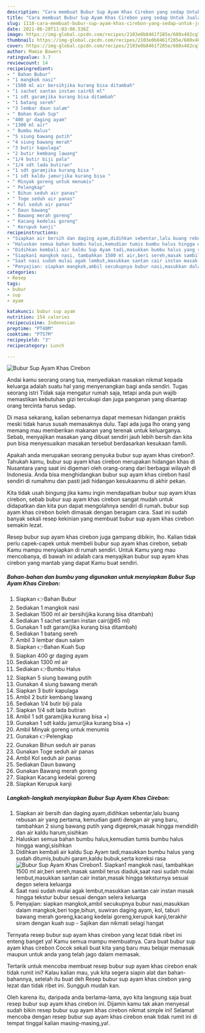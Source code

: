 ```yaml
---
description: "Cara membuat Bubur Sup Ayam Khas Cirebon yang sedap Untuk Jualan"
title: "Cara membuat Bubur Sup Ayam Khas Cirebon yang sedap Untuk Jualan"
slug: 1118-cara-membuat-bubur-sup-ayam-khas-cirebon-yang-sedap-untuk-jualan
date: 2021-06-20T11:03:08.536Z
image: https://img-global.cpcdn.com/recipes/2103e0b8461f285e/680x482cq70/bubur-sup-ayam-khas-cirebon-foto-resep-utama.jpg
thumbnail: https://img-global.cpcdn.com/recipes/2103e0b8461f285e/680x482cq70/bubur-sup-ayam-khas-cirebon-foto-resep-utama.jpg
cover: https://img-global.cpcdn.com/recipes/2103e0b8461f285e/680x482cq70/bubur-sup-ayam-khas-cirebon-foto-resep-utama.jpg
author: Mamie Bowers
ratingvalue: 3.7
reviewcount: 14
recipeingredient:
- " Bahan Bubur"
- "1 mangkok nasi"
- "1500 ml air bersihjika kurang bisa ditambah"
- "1 sachet santan instan cair65 ml"
- "1 sdt garamjika kurang bisa ditambah"
- "1 batang sereh"
- "3 lembar daun salam"
- " Bahan Kuah Sup"
- "400 gr daging ayam"
- "1300 ml air"
- " Bumbu Halus"
- "5 siung bawang putih"
- "4 siung bawang merah"
- "3 butir kapulaga"
- "2 butir kembang lawang"
- "1/4 butir biji pala"
- "1/4 sdt lada butiran"
- "1 sdt garamjika kurang bisa "
- "1 sdt kaldu jamurjika kurang bisa "
- " Minyak goreng untuk menumis"
- " Pelengkap"
- " Bihun seduh air panas"
- " Toge seduh air panas"
- " Kol seduh air panas"
- " Daun bawang"
- " Bawang merah goreng"
- " Kacang kedelai goreng"
- " Kerupuk kanji"
recipeinstructions:
- "Siapkan air bersih dan daging ayam,didihkan sebentar,lalu buang rebusan air yang pertama, kemudian ganti dengan air yang baru, tambahkan 2 siung bawang putih yang digeprek,masak hingga mendidih dan air kaldu harum,sisihkan"
- "Haluskan semua bahan bumbu halus,kemudian tumis bumbu halus hingga wangi,sisihkan"
- "Didihkan kembali air kaldu Sup Ayam tadi,masukkan bumbu halus yang sudah ditumis,bubuhi garam,kaldu bubuk,serta koreksi rasa"
- "Siapkan1 mangkok nasi, tambahkan 1500 ml air,beri sereh,masak sambil terus diaduk,saat nasi sudah mulai lembut,masukkan santan cair instan,masak hingga teksturnya sesuai degsn selera keluarga"
- "Saat nasi sudah mulai agak lembut,masukkan santan cair instan masak hingga tekstur bubur sesuai dengan selera keluarga"
- "Penyajian: siapkan mangkok,ambil secukupnya bubur nasi,masukkan dalam mangkok,beri toge,bihun, suwiran daging ayam, kol, taburi bawang merah goreng,kacang kedelai goreng,kerupuk kanji,terakhir siram dengan kuah sup Sajikan dan nikmati selagi hangat"
categories:
- Resep
tags:
- bubur
- sup
- ayam

katakunci: bubur sup ayam 
nutrition: 154 calories
recipecuisine: Indonesian
preptime: "PT40M"
cooktime: "PT57M"
recipeyield: "3"
recipecategory: Lunch

---
```



![Bubur Sup Ayam Khas Cirebon](https://img-global.cpcdn.com/recipes/2103e0b8461f285e/680x482cq70/bubur-sup-ayam-khas-cirebon-foto-resep-utama.jpg)

Andai kamu seorang orang tua, menyediakan masakan nikmat kepada keluarga adalah suatu hal yang menyenangkan bagi anda sendiri. Tugas seorang istri Tidak saja mengatur rumah saja, tetapi anda pun wajib memastikan kebutuhan gizi tercukupi dan juga panganan yang disantap orang tercinta harus sedap.

Di masa  sekarang, kalian sebenarnya dapat memesan hidangan praktis meski tidak harus susah memasaknya dulu. Tapi ada juga lho orang yang memang mau memberikan makanan yang terenak untuk keluarganya. Sebab, menyajikan masakan yang dibuat sendiri jauh lebih bersih dan kita pun bisa menyesuaikan masakan tersebut berdasarkan kesukaan famili. 



Apakah anda merupakan seorang penyuka bubur sup ayam khas cirebon?. Tahukah kamu, bubur sup ayam khas cirebon merupakan hidangan khas di Nusantara yang saat ini digemari oleh orang-orang dari berbagai wilayah di Indonesia. Anda bisa menghidangkan bubur sup ayam khas cirebon hasil sendiri di rumahmu dan pasti jadi hidangan kesukaanmu di akhir pekan.

Kita tidak usah bingung jika kamu ingin mendapatkan bubur sup ayam khas cirebon, sebab bubur sup ayam khas cirebon sangat mudah untuk didapatkan dan kita pun dapat mengolahnya sendiri di rumah. bubur sup ayam khas cirebon boleh dimasak dengan beragam cara. Saat ini sudah banyak sekali resep kekinian yang membuat bubur sup ayam khas cirebon semakin lezat.

Resep bubur sup ayam khas cirebon juga gampang dibikin, lho. Kalian tidak perlu capek-capek untuk membeli bubur sup ayam khas cirebon, sebab Kamu mampu menyiapkan di rumah sendiri. Untuk Kamu yang mau mencobanya, di bawah ini adalah cara menyajikan bubur sup ayam khas cirebon yang mantab yang dapat Kamu buat sendiri.

<!--inarticleads1-->

##### Bahan-bahan dan bumbu yang digunakan untuk menyiapkan Bubur Sup Ayam Khas Cirebon:

1. Siapkan  👉Bahan Bubur
1. Sediakan 1 mangkok nasi
1. Sediakan 1500 ml air bersih(jika kurang bisa ditambah)
1. Sediakan 1 sachet santan instan cair(@65 ml)
1. Gunakan 1 sdt garam(jika kurang bisa ditambah)
1. Sediakan 1 batang sereh
1. Ambil 3 lembar daun salam
1. Siapkan  👉Bahan Kuah Sup
1. Siapkan 400 gr daging ayam
1. Sediakan 1300 ml air
1. Sediakan  👉Bumbu Halus
1. Siapkan 5 siung bawang putih
1. Gunakan 4 siung bawang merah
1. Siapkan 3 butir kapulaga
1. Ambil 2 butir kembang lawang
1. Sediakan 1/4 butir biji pala
1. Siapkan 1/4 sdt lada butiran
1. Ambil 1 sdt garam(jika kurang bisa +)
1. Gunakan 1 sdt kaldu jamur(jika kurang bisa +)
1. Ambil  Minyak goreng untuk menumis
1. Gunakan  👉Pelengkap
1. Gunakan  Bihun seduh air panas
1. Gunakan  Toge seduh air panas
1. Ambil  Kol seduh air panas
1. Sediakan  Daun bawang
1. Gunakan  Bawang merah goreng
1. Siapkan  Kacang kedelai goreng
1. Siapkan  Kerupuk kanji




<!--inarticleads2-->

##### Langkah-langkah menyiapkan Bubur Sup Ayam Khas Cirebon:

1. Siapkan air bersih dan daging ayam,didihkan sebentar,lalu buang rebusan air yang pertama, kemudian ganti dengan air yang baru, tambahkan 2 siung bawang putih yang digeprek,masak hingga mendidih dan air kaldu harum,sisihkan
1. Haluskan semua bahan bumbu halus,kemudian tumis bumbu halus hingga wangi,sisihkan
1. Didihkan kembali air kaldu Sup Ayam tadi,masukkan bumbu halus yang sudah ditumis,bubuhi garam,kaldu bubuk,serta koreksi rasa
<img src="//assets-global.cpcdn.com/assets/icons/button_play-2c75c40dde080a61004c1f40b05d8f140eaff45d7e9e6481dc71c63d2e7c4909.png" alt="Bubur Sup Ayam Khas Cirebon">1. Siapkan1 mangkok nasi, tambahkan 1500 ml air,beri sereh,masak sambil terus diaduk,saat nasi sudah mulai lembut,masukkan santan cair instan,masak hingga teksturnya sesuai degsn selera keluarga
1. Saat nasi sudah mulai agak lembut,masukkan santan cair instan masak hingga tekstur bubur sesuai dengan selera keluarga
1. Penyajian: siapkan mangkok,ambil secukupnya bubur nasi,masukkan dalam mangkok,beri toge,bihun, suwiran daging ayam, kol, taburi bawang merah goreng,kacang kedelai goreng,kerupuk kanji,terakhir siram dengan kuah sup - Sajikan dan nikmati selagi hangat




Ternyata resep bubur sup ayam khas cirebon yang lezat tidak ribet ini enteng banget ya! Kamu semua mampu membuatnya. Cara buat bubur sup ayam khas cirebon Cocok sekali buat kita yang baru mau belajar memasak maupun untuk anda yang telah jago dalam memasak.

Tertarik untuk mencoba membuat resep bubur sup ayam khas cirebon enak tidak rumit ini? Kalau kalian mau, yuk kita segera siapin alat dan bahan-bahannya, setelah itu buat deh Resep bubur sup ayam khas cirebon yang lezat dan tidak ribet ini. Sungguh mudah kan. 

Oleh karena itu, daripada anda berlama-lama, ayo kita langsung saja buat resep bubur sup ayam khas cirebon ini. Dijamin kamu tak akan menyesal sudah bikin resep bubur sup ayam khas cirebon nikmat simple ini! Selamat mencoba dengan resep bubur sup ayam khas cirebon enak tidak rumit ini di tempat tinggal kalian masing-masing,ya!.

